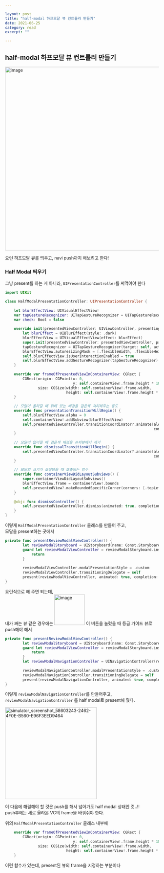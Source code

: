 ```yaml
---

layout: post
title: "half-modal 하프모달 뷰 컨트롤러 만들기" 
date: 2021-06-25
category: read 
excerpt: ""

---
```


## half-modal 하프모달 뷰 컨트롤러 만들기

<img src="https://user-images.githubusercontent.com/28949235/123397784-c84e5e80-d5dd-11eb-9148-aad5051bd16d.png" alt="image" width=600px />

요런 하프모달 뷰를 띄우고, navi push까지 해보려고 한다!

### Half Modal 띄우기

그냥 present를 하는 게 아니라, `UIPresentationController`를 써먹어야 한다

```swift
import UIKit

class HalfModalPresentationController: UIPresentationController {
    
    let blurEffectView: UIVisualEffectView!
    var tapGestureRecognizer: UITapGestureRecognizer = UITapGestureRecognizer()
    var check: Bool = false
    
    override init(presentedViewController: UIViewController, presenting presentingViewController: UIViewController?) {
        let blurEffect = UIBlurEffect(style: .dark)
        blurEffectView = UIVisualEffectView(effect: blurEffect)
        super.init(presentedViewController: presentedViewController, presenting: presentedViewController)
        tapGestureRecognizer = UITapGestureRecognizer(target: self, action: #selector(dismissController))
        blurEffectView.autoresizingMask = [.flexibleWidth, .flexibleHeight]
        self.blurEffectView.isUserInteractionEnabled = true
        self.blurEffectView.addGestureRecognizer(tapGestureRecognizer)
    }
    
    override var frameOfPresentedViewInContainerView: CGRect {
        CGRect(origin: CGPoint(x: 0,
                               y: self.containerView!.frame.height * 181 / 800),
               size: CGSize(width: self.containerView!.frame.width,
                            height: self.containerView!.frame.height * 619 / 800))
    }
    
    // 모달이 올라갈 때 뒤에 있는 배경을 검은색 처리해주는 용도
    override func presentationTransitionWillBegin() {
        self.blurEffectView.alpha = 0
        self.containerView!.addSubview(blurEffectView)
        self.presentedViewController.transitionCoordinator?.animate(alongsideTransition: { _ in self.blurEffectView.alpha = 0.7},
                                                                    completion: nil)
    }
    
    // 모달이 없어질 때 검은색 배경을 슈퍼뷰에서 제거
    override func dismissalTransitionWillBegin() {
        self.presentedViewController.transitionCoordinator?.animate(alongsideTransition: { _ in self.blurEffectView.alpha = 0},
                                                                    completion: { _ in self.blurEffectView.removeFromSuperview()})
    }
    
    // 모달의 크기가 조절됐을 때 호출되는 함수
    override func containerViewDidLayoutSubviews() {
        super.containerViewDidLayoutSubviews()
        blurEffectView.frame = containerView!.bounds
        self.presentedView?.makeRoundedSpecificCorner(corners: [.topLeft, .topRight], cornerRadius: 15)
    }
    
    @objc func dismissController() {
        self.presentedViewController.dismiss(animated: true, completion: nil)
    }
}

```

이렇게 `HalfModalPresentationController` 클래스를 만들어 주고,  
모달을 present하는 곳에서

```swift
private func presentReviewModalViewController() {
        let reviewModalStoryboard = UIStoryboard(name: Const.Storyboard.Name.reviewModal, bundle: nil)
        guard let reviewModalViewController = reviewModalStoryboard.instantiateViewController(withIdentifier: Const.ViewController.Identifier.reviewModal) as? ReviewModalViewController else {
            return
        }
            
        reviewModalViewController.modalPresentationStyle = .custom
        reviewModalViewController.transitioningDelegate = self
        present(reviewModalViewController, animated: true, completion: nil)
}
```

요런식으로 해 주면 되는데,  
내가 짜는 뷰 같은 경우에는 <img src="https://user-images.githubusercontent.com/28949235/123399345-77d80080-d5df-11eb-9050-a898b31b2aae.png" alt="image" width=100px /> 이 버튼을 눌렀을 때 등급 가이드 뷰로 push해야 해서

```swift
private func presentReviewModalViewController() {
        let reviewModalStoryboard = UIStoryboard(name: Const.Storyboard.Name.reviewModal, bundle: nil)
        guard let reviewModalViewController = reviewModalStoryboard.instantiateViewController(withIdentifier: Const.ViewController.Identifier.reviewModal) as? ReviewModalViewController else {
            return
        }
        let reviewModalNavigationController = UINavigationController(rootViewController: reviewModalViewController)
            
        reviewModalNavigationController.modalPresentationStyle = .custom
        reviewModalNavigationController.transitioningDelegate = self
        present(reviewModalNavigationController, animated: true, completion: nil)
}
```

이렇게 `reviewModalNavigationController`를 만들어주고,  
`reviewModalNavigationController` 를 half modal로 present해 줬다.

<img src="https://user-images.githubusercontent.com/28949235/123502627-d1483a00-d688-11eb-9650-d0037adcbabe.png" alt="simulator_screenshot_58603243-2462-4F0E-B560-E96F3EED9464" width=300px />

이 다음에 해결해야 할 것은 push를 해서 넘어가도 half modal 상태인 것..!!  
push후에는 새로 올라온 VC의 frame을 바꿔줘야 한다.

위의 `HalfModalPresentationController` 클래스 내부에  

```swift
    override var frameOfPresentedViewInContainerView: CGRect {
        CGRect(origin: CGPoint(x: 0,
                               y: self.containerView!.frame.height * 181 / 800),
               size: CGSize(width: self.containerView!.frame.width,
                            height: self.containerView!.frame.height * 619 / 800))
    }
```

이런 함수가 있는데, present된 뷰의 frame을 지정하는 부분이다


